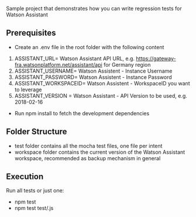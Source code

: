 Sample project that demonstrates how you can write regression tests for Watson Assistant

## Prerequisites

* Create an .env file in the root folder with the following content

1.  ASSISTANT_URL= Watson Assistant API URL, e.g. https://gateway-fra.watsonplatform.net/assistant/api for Germany region
2.  ASSISTANT_USERNAME= Watson Assistent - Instance Username
3.  ASSISTANT_PASSWORD= Watson Assistent - Instance Password
4.  ASSISTANT_WORKSPACEID= Watson Assistent - WorkspaceID you want to leverage
5.  ASSISTANT_VERSION = Watson Assistant - API Version to be used, e.g. 2018-02-16

* Run npm install to fetch the development dependencies

## Folder Structure

* test folder contains all the mocha test files, one file per intent
* workspace folder contains the current version of the Watson Assistant workspace, recommended as backup mechanism in general

## Execution

Run all tests or just one:

* npm test
* npm test test/<name>.js
